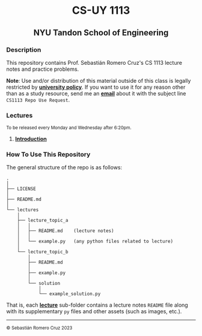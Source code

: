 <h1 align=center>CS-UY 1113</h1>

<h2 align=center>NYU Tandon School of Engineering</h2>

### Description

This repository contains Prof. Sebastián Romero Cruz's CS 1113 lecture notes and practice problems.

**Note**: Use and/or distribution of this material outside of this class is legally restricted by [**university
policy**](https://guides.nyu.edu/copyright/nyupermissions). If you want to use it for any reason other than as a study
resource, send me an [**email**](mailto:src402@nyu.edu) about it with the subject line `CS1113 Repo Use Request`.

### Lectures

<sub>To be released every Monday and Wednesday after 6:20pm.</sub>

1. [**Introduction**](lectures/introduction/)

### How To Use This Repository

The general structure of the repo is as follows:

```
.
│
├── LICENSE
│
├── README.md
│
└── lectures
    │
    ├── lecture_topic_a
    │   │
    │   ├── README.md    (lecture notes)
    │   │
    │   └── example.py   (any python files related to lecture)
    │
    └── lecture_topic_b
        │
        ├── README.md
        │
        ├── example.py
        │
        └── solution
            │
            └── example_solution.py
```

That is, each [**lecture**](#Lectures) sub-folder contains a lecture notes `README` file along with its supplementary
`py` files and other assets (such as images, etc.).

---

<sub>© Sebastián Romero Cruz 2023</sub>
